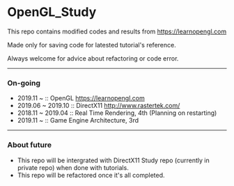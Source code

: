 # OpenGL_Study

This repo contains modified codes and results from https://learnopengl.com

Made only for saving code for latested tutorial's reference.

Always welcome for advice about refactoring or code error.

---

### On-going 

- 2019.11 ~ :: OpenGL https://learnopengl.com
- 2019.06 ~ 2019.10 :: DirectX11 http://www.rastertek.com/
- 2018.11 ~ 2019.04 :: Real Time Rendering, 4th (Planning on restarting)
- 2019.11 ~ :: Game Engine Architecture, 3rd 

---

### About future

- This repo will be intergrated with DirectX11 Study repo (currently in private repo) when done with tutorials.
- This repo will be refactored once it's all completed.
